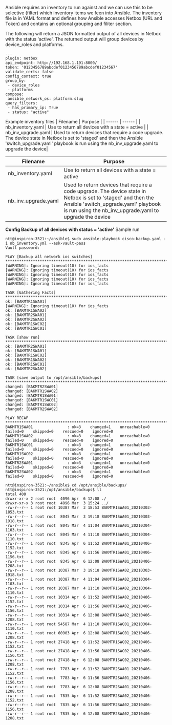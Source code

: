 Ansible requires an inventory to run against and we can use this to be selective (filter) which inventory items we feen into Ansible. The inventory file ia in YAML format and defines
how Ansible accesses Netbox (URL and Token) and contains an optional grouping and filiter section.

The following will return a JSON formatted output of all devices in Netbox with the status 'active'. The returned output will group devices by device_roles and platforms.
```
---
plugin: netbox
api_endpoint: http://192.168.1.191:8000/
token: '0123456789abcdef0123456789abcdef01234567'
validate_certs: false
config_context: true
group_by:
 - device_roles
 - platforms
compose:
 ansible_network_os: platform.slug
query_filters:
 - has_primary_ip: True
 - status: "active"
 ```

Example inventory files
| Filename | Purpose |
| ------ | ------ |
| nb_inventory.yaml | Use to return all devices with a state = active |
| nb_inv_upgrade.yaml | Used to return devices that require a code upgrade. The device state in Netbox is set to 'staged' and then the Ansible 'switch_upgrade.yaml'
playbook is run using the nb_inv_upgrade.yaml to upgrade the device| 

| Filename | Purpose |
| ------ | ------ |
| nb_inventory.yaml | Use to return all devices with a state = active |
| nb_inv_upgrade.yaml | Used to return devices that require a code upgrade. The device state in Netbox is set to 'staged' and then the Ansible 'switch_upgrade.yaml' playbook is run using the nb_inv_upgrade.yaml to upgrade the device | 

**Config Backup of all devices with status = 'active'**
Sample run
```
ntt@inspiron-3521:~/ansible$ sudo ansible-playbook cisco-backup.yaml -i nb_inventory.yml --ask-vault-pass
Vault password:

PLAY [Backup all network ios switches] *************************************************************************************************************************************************************
[WARNING]: Ignoring timeout(10) for ios_facts
[WARNING]: Ignoring timeout(10) for ios_facts
[WARNING]: Ignoring timeout(10) for ios_facts
[WARNING]: Ignoring timeout(10) for ios_facts
[WARNING]: Ignoring timeout(10) for ios_facts

TASK [Gathering Facts] *****************************************************************************************************************************************************************************
ok: [BAKMTR1SWA01]
[WARNING]: Ignoring timeout(10) for ios_facts
ok: [BAKMTR1SWA02]
ok: [BAKMTR2SWA01]
ok: [BAKMTR2SWA02]
ok: [BAKMTR1SWC02]
ok: [BAKMTR1SWC01]

TASK [show run] ************************************************************************************************************************************************************************************
ok: [BAKMTR2SWA01]
ok: [BAKMTR1SWA01]
ok: [BAKMTR1SWC02]
ok: [BAKMTR1SWA02]
ok: [BAKMTR1SWC01]
ok: [BAKMTR2SWA02]

TASK [save output to /opt/ansible/backups] *********************************************************************************************************************************************************
changed: [BAKMTR2SWA01]
changed: [BAKMTR1SWA02]
changed: [BAKMTR1SWA01]
changed: [BAKMTR1SWC01]
changed: [BAKMTR1SWC02]
changed: [BAKMTR2SWA02]

PLAY RECAP *****************************************************************************************************************************************************************************************
BAKMTR1SWA01               : ok=3    changed=1    unreachable=0    failed=0    skipped=0    rescued=0    ignored=0
BAKMTR1SWA02               : ok=3    changed=1    unreachable=0    failed=0    skipped=0    rescued=0    ignored=0
BAKMTR1SWC01               : ok=3    changed=1    unreachable=0    failed=0    skipped=0    rescued=0    ignored=0
BAKMTR1SWC02               : ok=3    changed=1    unreachable=0    failed=0    skipped=0    rescued=0    ignored=0
BAKMTR2SWA01               : ok=3    changed=1    unreachable=0    failed=0    skipped=0    rescued=0    ignored=0
BAKMTR2SWA02               : ok=3    changed=1    unreachable=0    failed=0    skipped=0    rescued=0    ignored=0
```

```
ntt@inspiron-3521:~/ansible$ cd /opt/ansible/backups/
ntt@inspiron-3521:/opt/ansible/backups$ ll
total 400
drwxr-xr-x 2 root root  4096 Apr  6 12:08 ./
drwxr-xr-x 3 root root  4096 Mar  3 15:24 ../
-rw-r--r-- 1 root root 10387 Mar  3 18:53 BAKMTR1SWA01_20210303-1853.txt
-rw-r--r-- 1 root root  8045 Mar  3 19:18 BAKMTR1SWA01_20210303-1918.txt
-rw-r--r-- 1 root root  8045 Mar  4 11:04 BAKMTR1SWA01_20210304-1103.txt
-rw-r--r-- 1 root root  8045 Mar  4 11:10 BAKMTR1SWA01_20210304-1110.txt
-rw-r--r-- 1 root root  8345 Apr  6 11:52 BAKMTR1SWA01_20210406-1152.txt
-rw-r--r-- 1 root root  8345 Apr  6 11:56 BAKMTR1SWA01_20210406-1156.txt
-rw-r--r-- 1 root root  8345 Apr  6 12:08 BAKMTR1SWA01_20210406-1208.txt
-rw-r--r-- 1 root root 10387 Mar  3 19:18 BAKMTR1SWA02_20210303-1918.txt
-rw-r--r-- 1 root root 10387 Mar  4 11:04 BAKMTR1SWA02_20210304-1103.txt
-rw-r--r-- 1 root root 10387 Mar  4 11:10 BAKMTR1SWA02_20210304-1110.txt
-rw-r--r-- 1 root root 10314 Apr  6 11:52 BAKMTR1SWA02_20210406-1152.txt
-rw-r--r-- 1 root root 10314 Apr  6 11:56 BAKMTR1SWA02_20210406-1156.txt
-rw-r--r-- 1 root root 10314 Apr  6 12:08 BAKMTR1SWA02_20210406-1208.txt
-rw-r--r-- 1 root root 54587 Mar  4 11:10 BAKMTR1SWC01_20210304-1110.txt
-rw-r--r-- 1 root root 60903 Apr  6 12:08 BAKMTR1SWC01_20210406-1208.txt
-rw-r--r-- 1 root root 27418 Apr  6 11:52 BAKMTR1SWC02_20210406-1152.txt
-rw-r--r-- 1 root root 27418 Apr  6 11:56 BAKMTR1SWC02_20210406-1156.txt
-rw-r--r-- 1 root root 27418 Apr  6 12:08 BAKMTR1SWC02_20210406-1208.txt
-rw-r--r-- 1 root root  7783 Apr  6 11:52 BAKMTR2SWA01_20210406-1152.txt
-rw-r--r-- 1 root root  7783 Apr  6 11:56 BAKMTR2SWA01_20210406-1156.txt
-rw-r--r-- 1 root root  7783 Apr  6 12:08 BAKMTR2SWA01_20210406-1208.txt
-rw-r--r-- 1 root root  7835 Apr  6 11:52 BAKMTR2SWA02_20210406-1152.txt
-rw-r--r-- 1 root root  7835 Apr  6 11:56 BAKMTR2SWA02_20210406-1156.txt
-rw-r--r-- 1 root root  7835 Apr  6 12:08 BAKMTR2SWA02_20210406-1208.txt
```
